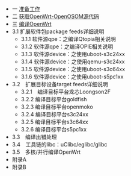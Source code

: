 

- 一 [准备工作](/blog/#!/2014/06/09/OpenWrt开发文档-准备工作)
- 二 [获取OpenWrt-OpenOSOM源代码](/blog/#!/2014/06/09/OpenWrt开发文档-获取OpenWrt源代码)
- 三 [编译OpenWrt](/blog/#!/2014/06/09/OpenWrt开发文档-编译OpenWrt)
 - 3.1  扩展软件包package feeds详细说明
     - 3.1.1  软件源qpe：之编译Qtopia相关说明
     - 3.1.2  软件源qpe：之编译OPIE相关说明
     - 3.1.3  软件源device：之使用uboot-s3c24xx
     - 3.1.4  软件源device：之使用qemu-s3c24xx
     - 3.1.5  软件源device：之使用uboot-s3c64xx
     - 3.1.6  软件源device：之使用uboot-s5pc1xx
 - 3.2　扩展目标设备target feeds详细说明
     - 3.2.1　编译目标平台龙芯Loongson2F
     - 3.2.2  编译目标平台goldfish
     - 3.2.3  编译目标平台openmoko
     - 3.2.4  编译目标平台s3c24xx
     - 3.2.5  编译目标平台s3c64xx
     - 3.2.6  编译目标平台s5pc1xx
 - 3.3　编译出错处理
 - 3.4　工具链的libc：uClibc/eglibc/glibc
 - 3.5　多核/并行编译OpenWrt
- 附录A　
- 附录B　



